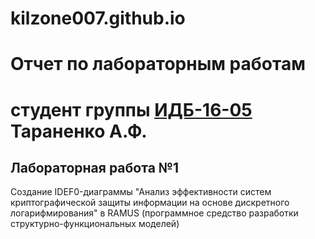 # kilzone007.github.io

# Отчет по лабораторным работам
# студент группы [ИДБ-16-05](https://github.com/stankin/design-2018/wiki/list-idb-16-05) Тараненко А.Ф.

## Лабораторная работа №1

Создание IDEF0-диаграммы "Анализ эффективности систем криптографической защиты информации на основе дискретного логарифмирования" в RAMUS (программное средство разработки структурно-функциональных моделей)
